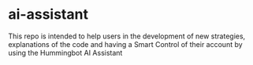 # ai-assistant
This repo is intended to help users in the development of new strategies, explanations of the code and having a Smart Control of their account by using the Hummingbot AI Assistant
